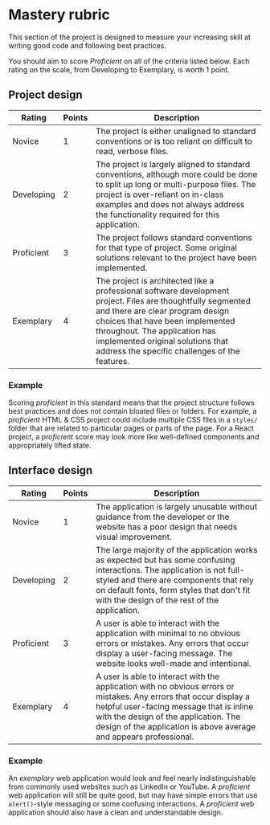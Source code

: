 # Mastery rubric

This section of the project is designed to measure your increasing skill at writing good code and following best practices.

You should aim to score _Proficient_ on all of the criteria listed below. Each rating on the scale, from Developing to Exemplary, is worth 1 point.

## Project design

| Rating     | Points | Description                                                                                                                                                                                                                                                                                            |
| ---------- | ------ | ------------------------------------------------------------------------------------------------------------------------------------------------------------------------------------------------------------------------------------------------------------------------------------------------------ |
| Novice     | 1      | The project is either unaligned to standard conventions or is too reliant on difficult to read, verbose files.                                                                                                                                                                                         |
| Developing | 2      | The project is largely aligned to standard conventions, although more could be done to split up long or multi-purpose files. The project is over-reliant on in-class examples and does not always address the functionality required for this application.                                             |
| Proficient | 3      | The project follows standard conventions for that type of project. Some original solutions relevant to the project have been implemented.                                                                                                                                                              |
| Exemplary  | 4      | The project is architected like a professional software development project. Files are thoughtfully segmented and there are clear program design choices that have been implemented throughout. The application has implemented original solutions that address the specific challenges of the features. |

### Example

Scoring _proficient_ in this standard means that the project structure follows best practices and does not contain bloated files or folders. For example, a _proficient_ HTML & CSS project could include multiple CSS files in a `styles/` folder that are related to particular pages or parts of the page. For a React project, a _proficient_ score may look more like well-defined components and appropriately lifted state.

## Interface design

| Rating     | Points | Description                                                                                                                                                                                                                                                                 |
| ---------- | ------ | --------------------------------------------------------------------------------------------------------------------------------------------------------------------------------------------------------------------------------------------------------------------------- |
| Novice     | 1      | The application is largely unusable without guidance from the developer or the website has a poor design that needs visual improvement.                                                                                                                                     |
| Developing | 2      | The large majority of the application works as expected but has some confusing interactions. The application is not full-styled and there are components that rely on default fonts, form styles that don't fit with the design of the rest of the application.             |
| Proficient | 3      | A user is able to interact with the application with minimal to no obvious errors or mistakes. Any errors that occur display a user-facing message. The website looks well-made and intentional.                                                                            |
| Exemplary  | 4      | A user is able to interact with the application with no obvious errors or mistakes. Any errors that occur display a helpful user-facing message that is inline with the design of the application. The design of the application is above average and appears professional. |

### Example

An _exemplary_ web application would look and feel nearly indistinguishable from commonly used websites such as LinkedIn or YouTube. A _proficient_ web application will still be quite good, but may have simple errors that use `alert()`-style messaging or some confusing interactions. A _proficient_ web application should also have a clean and understandable design.
